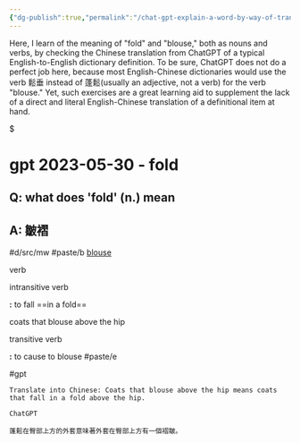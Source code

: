 ```yaml
---
{"dg-publish":true,"permalink":"/chat-gpt-explain-a-word-by-way-of-translation/","noteIcon":"2"}
---
```


Here, I learn of the meaning of "fold" and "blouse," both as nouns and verbs, by checking the Chinese translation from ChatGPT of a typical English-to-English dictionary definition. To be sure, ChatGPT does not do a perfect job here, because most English-Chinese dictionaries would use the verb 鬆垂 instead of 蓬鬆(usually an adjective, not a verb) for the verb "blouse." Yet, such exercises are a great learning aid to supplement the lack of a direct and literal English-Chinese translation of a definitional item at hand.


<div class="transclusion internal-embed is-loaded"><div class="markdown-embed">

$<div class="markdown-embed-title">

# gpt 2023-05-30 - fold

</div>



## Q: what does 'fold' (n.) mean
## A: 皺褶

#d/src/mw
#paste/b
[blouse](https://www.merriam-webster.com/dictionary/blouse)

verb

intransitive verb

**:** to fall ==in a fold==

coats that blouse above the hip

transitive verb

**:** to cause to blouse
#paste/e

#gpt 
```
Translate into Chinese: Coats that blouse above the hip means coats that fall in a fold above the hip.

ChatGPT

蓬鬆在臀部上方的外套意味著外套在臀部上方有一個褶皺。
```

</div></div>
